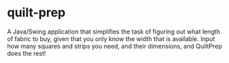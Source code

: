 # quilt-prep
A Java/Swing application that simplifies the task of figuring out what length of fabric to buy, given that you only know the width that is available. Input how many squares and strips you need, and their dimensions, and QuiltPrep does the rest!
